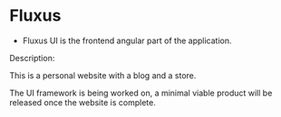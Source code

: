 # Fluxus

- Fluxus UI is the frontend angular part of the application.

Description:

This is a personal website with a blog and a store.

The UI framework is being worked on, a minimal viable product will be released once the website is complete.
